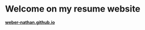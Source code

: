 # Welcome on my resume website
**[weber-nathan.github.io](https://weber-nathan.github.io "Nathan WEBER")**
